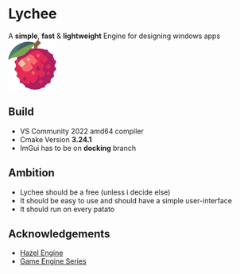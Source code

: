 # Lychee  
A **simple**, **fast** & **lightweight** Engine for designing windows apps
<img src="resource/images/Lychee.svg" height="100">

## Build
- VS Community 2022 amd64 compiler
- Cmake Version **3.24.1**
- ImGui has to be on **docking** branch


## Ambition
- Lychee should be a free (unless i decide else)
- It should be easy to use and should have a simple user-interface
- It should run on every patato

## Acknowledgements
 - [Hazel Engine](https://github.com/TheCherno/Hazel)
 - [Game Engine Series](https://www.youtube.com/watch?v=JxIZbV_XjAs&list=PLlrATfBNZ98dC-V-N3m0Go4deliWHPFwT)